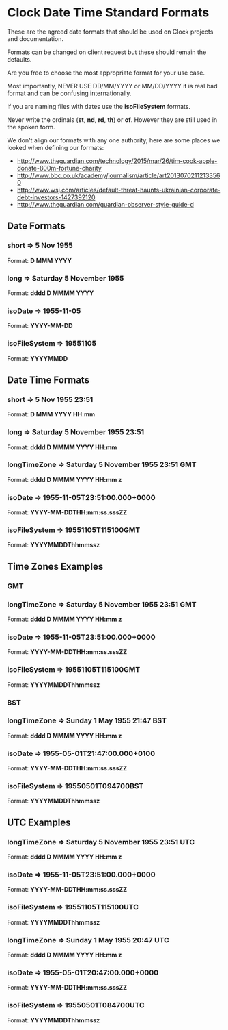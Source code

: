 # Clock Date Time Standard Formats

These are the agreed date formats that should be used on Clock projects and
documentation.

Formats can be changed on client request but these should remain the defaults.

Are you free to choose the most appropriate format for your use case.

Most importantly, NEVER USE DD/MM/YYYY or MM/DD/YYYY it is real bad format and
can be confusing internationally.

If you are naming files with dates use the __isoFileSystem__ formats.

Never write the ordinals (__st__, __nd__, __rd__, __th__) or __of__. However
they are still used in the spoken form.

We don't align our formats with any one authority, here are some places we
looked when defining our formats:

* http://www.theguardian.com/technology/2015/mar/26/tim-cook-apple-donate-800m-fortune-charity
* http://www.bbc.co.uk/academy/journalism/article/art20130702112133560
* http://www.wsj.com/articles/default-threat-haunts-ukrainian-corporate-debt-investors-1427392120
* http://www.theguardian.com/guardian-observer-style-guide-d

## Date Formats

### short => 5 Nov 1955

Format: __D MMM YYYY__

### long => Saturday 5 November 1955

Format: __dddd D MMMM YYYY__

### isoDate => 1955-11-05

Format: __YYYY-MM-DD__

### isoFileSystem => 19551105

Format: __YYYYMMDD__

## Date Time Formats

### short => 5 Nov 1955 23:51

Format: __D MMM YYYY HH:mm__

### long => Saturday 5 November 1955 23:51

Format: __dddd D MMMM YYYY HH:mm__

### longTimeZone => Saturday 5 November 1955 23:51 GMT

Format: __dddd D MMMM YYYY HH:mm z__

### isoDate => 1955-11-05T23:51:00.000+0000

Format: __YYYY-MM-DDTHH:mm:ss.sssZZ__

### isoFileSystem => 19551105T115100GMT

Format: __YYYYMMDDThhmmssz__

## Time Zones Examples

### GMT

### longTimeZone => Saturday 5 November 1955 23:51 GMT

Format: __dddd D MMMM YYYY HH:mm z__

### isoDate => 1955-11-05T23:51:00.000+0000

Format: __YYYY-MM-DDTHH:mm:ss.sssZZ__

### isoFileSystem => 19551105T115100GMT

Format: __YYYYMMDDThhmmssz__

### BST

### longTimeZone => Sunday 1 May 1955 21:47 BST

Format: __dddd D MMMM YYYY HH:mm z__

### isoDate => 1955-05-01T21:47:00.000+0100

Format: __YYYY-MM-DDTHH:mm:ss.sssZZ__

### isoFileSystem => 19550501T094700BST

Format: __YYYYMMDDThhmmssz__

## UTC Examples

### longTimeZone => Saturday 5 November 1955 23:51 UTC

Format: __dddd D MMMM YYYY HH:mm z__

### isoDate => 1955-11-05T23:51:00.000+0000

Format: __YYYY-MM-DDTHH:mm:ss.sssZZ__

### isoFileSystem => 19551105T115100UTC

Format: __YYYYMMDDThhmmssz__

### longTimeZone => Sunday 1 May 1955 20:47 UTC

Format: __dddd D MMMM YYYY HH:mm z__

### isoDate => 1955-05-01T20:47:00.000+0000

Format: __YYYY-MM-DDTHH:mm:ss.sssZZ__

### isoFileSystem => 19550501T084700UTC

Format: __YYYYMMDDThhmmssz__